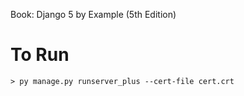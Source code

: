 Book: Django 5 by Example (5th Edition)

# To Run
```
> py manage.py runserver_plus --cert-file cert.crt
```
